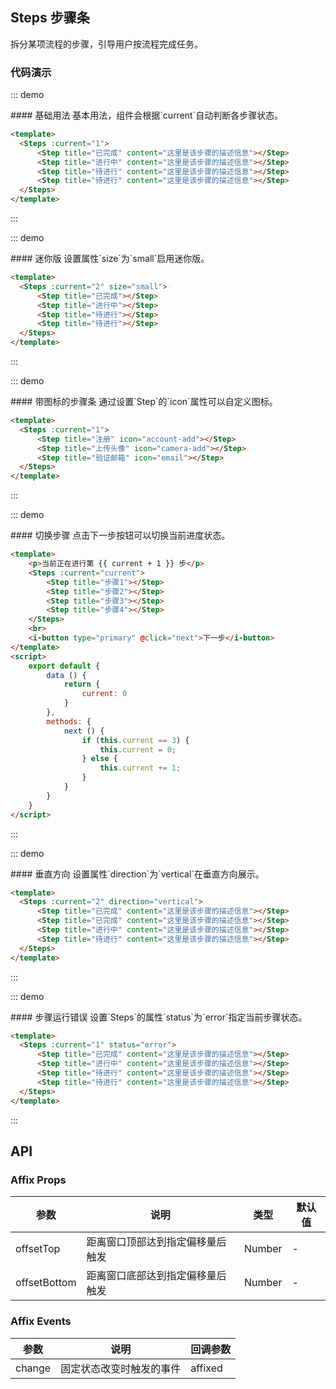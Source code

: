<script>
export default {
    data () {
        return {
            current: 0
        }
    },
    methods: {
        next () {
            if (this.current == 3) {
                this.current = 0;
            } else {
                this.current += 1;
            }
        }
    }
}
</script>

## Steps 步骤条

拆分某项流程的步骤，引导用户按流程完成任务。

### 代码演示

::: demo
<summary>
  #### 基础用法
  基本用法，组件会根据`current`自动判断各步骤状态。
</summary>

```html
<template>
  <Steps :current="1">
      <Step title="已完成" content="这里是该步骤的描述信息"></Step>
      <Step title="进行中" content="这里是该步骤的描述信息"></Step>
      <Step title="待进行" content="这里是该步骤的描述信息"></Step>
      <Step title="待进行" content="这里是该步骤的描述信息"></Step>
  </Steps>
</template>
```
:::

::: demo
<summary>
  #### 迷你版
  设置属性`size`为`small`启用迷你版。
</summary>

```html
<template>
  <Steps :current="2" size="small">
      <Step title="已完成"></Step>
      <Step title="进行中"></Step>
      <Step title="待进行"></Step>
      <Step title="待进行"></Step>
  </Steps>
</template>
```
:::

::: demo
<summary>
  #### 带图标的步骤条
  通过设置`Step`的`icon`属性可以自定义图标。
</summary>

```html
<template>
  <Steps :current="1">
      <Step title="注册" icon="account-add"></Step>
      <Step title="上传头像" icon="camera-add"></Step>
      <Step title="验证邮箱" icon="email"></Step>
  </Steps>
</template>
```
:::

::: demo
<summary>
  #### 切换步骤
  点击下一步按钮可以切换当前进度状态。
</summary>

```html
<template>
    <p>当前正在进行第 {{ current + 1 }} 步</p>
    <Steps :current="current">
        <Step title="步骤1"></Step>
        <Step title="步骤2"></Step>
        <Step title="步骤3"></Step>
        <Step title="步骤4"></Step>
    </Steps>
    <br>
    <i-button type="primary" @click="next">下一步</i-button>
</template>
<script>
    export default {
        data () {
            return {
                current: 0
            }
        },
        methods: {
            next () {
                if (this.current == 3) {
                    this.current = 0;
                } else {
                    this.current += 1;
                }
            }
        }
    }
</script>
```
:::

::: demo
<summary>
  #### 垂直方向
  设置属性`direction`为`vertical`在垂直方向展示。
</summary>

```html
<template>
  <Steps :current="2" direction="vertical">
      <Step title="已完成" content="这里是该步骤的描述信息"></Step>
      <Step title="已完成" content="这里是该步骤的描述信息"></Step>
      <Step title="进行中" content="这里是该步骤的描述信息"></Step>
      <Step title="待进行" content="这里是该步骤的描述信息"></Step>
  </Steps>
</template>
```
:::

::: demo
<summary>
  #### 步骤运行错误
  设置`Steps`的属性`status`为`error`指定当前步骤状态。
</summary>

```html
<template>
  <Steps :current="1" status="error">
      <Step title="已完成" content="这里是该步骤的描述信息"></Step>
      <Step title="进行中" content="这里是该步骤的描述信息"></Step>
      <Step title="待进行" content="这里是该步骤的描述信息"></Step>
      <Step title="待进行" content="这里是该步骤的描述信息"></Step>
  </Steps>
</template>
```
:::

## API

### Affix Props
| 参数        | 说明           | 类型               | 默认值       |
|------------|----------------|-------------------|-------------|
| offsetTop    | 距离窗口顶部达到指定偏移量后触发 | Number | - |
| offsetBottom | 距离窗口底部达到指定偏移量后触发 | Number | - |

### Affix Events
| 参数        | 说明           | 回调参数               |
|------------|----------------|-------------------|
| change | 固定状态改变时触发的事件 | affixed |
